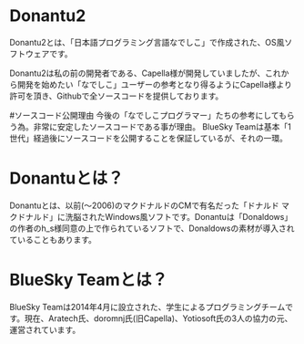 # Donantu2

Donantu2とは、「日本語プログラミング言語なでしこ」で作成された、OS風ソフトウェアです。

Donantu2は私の前の開発者である、Capella様が開発していましたが、これから開発を始めたい「なでしこ」ユーザーの参考となり得るようにCapella様より許可を頂き、Githubで全ソースコードを提供しております。

#ソースコード公開理由
今後の「なでしこプログラマー」たちの参考にしてもらう為。非常に安定したソースコードである事が理由。
BlueSky Teamは基本「1世代」経過後にソースコードを公開することを保証しているが、それの一環。

# Donantuとは？

Donantuとは、以前(〜2006)のマクドナルドのCMで有名だった「ドナルド マクドナルド」に洗脳されたWindows風ソフトです。Donantuは「Donaldows」の作者のh_s様同意の上で作られているソフトで、Donaldowsの素材が導入されていることもあります。

# BlueSky Teamとは？

BlueSky Teamは2014年4月に設立された、学生によるプログラミングチームです。現在、Aratech氏、doromnj氏(旧Capella)、Yotiosoft氏の3人の協力の元、運営されています。